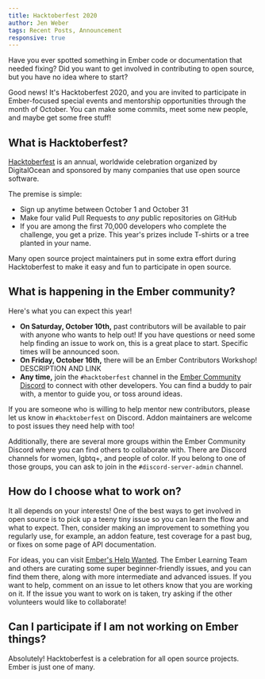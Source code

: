```yaml
---
title: Hacktoberfest 2020
author: Jen Weber
tags: Recent Posts, Announcement
responsive: true
---
```


Have you ever spotted something in Ember code or documentation that needed fixing?
Did you want to get involved in contributing to open source, but you have no idea where to start?

Good news! It's Hacktoberfest 2020, and you are invited to participate in Ember-focused special events and mentorship opportunities through the month of October.
You can make some commits, meet some new people, and maybe get some free stuff!

## What is Hacktoberfest?

[Hacktoberfest](https://hacktoberfest.digitalocean.com/) is an annual, worldwide celebration organized by DigitalOcean and sponsored by many companies that use open source software.

The premise is simple: 
- Sign up anytime between October 1 and October 31
- Make four valid Pull Requests to _any_ public repositories on GitHub
- If you are among the first 70,000 developers who complete the challenge, you get a prize. This year's prizes include T-shirts or a tree planted in your name.

Many open source project maintainers put in some extra effort during Hacktoberfest to make it easy and fun to participate in open source.

## What is happening in the Ember community?

Here's what you can expect this year!

- **On Saturday, October 10th,** past contributors will be available to pair with anyone who wants to help out! If you have questions or need some help finding an issue to work on, this is a great place to start. Specific times will be announced soon.
- **On Friday, October 16th,** there will be an Ember Contributors Workshop! DESCRIPTION AND LINK
- **Any time,** join the `#hacktoberfest` channel in the [Ember Community Discord]() to connect with other developers. You can find a buddy to pair with, a mentor to guide you, or toss around ideas.

If you are someone who is willing to help mentor new contributors, please let us know in `#hacktoberfest` on Discord. Addon maintainers are welcome to post issues they need help with too!

Additionally, there are several more groups within the Ember Community Discord where you can find others to collaborate with. There are Discord channels for women, lgbtq+, and people of color. If you belong to one of those groups, you can ask to join in the `#discord-server-admin` channel.

## How do I choose what to work on?

It all depends on your interests! One of the best ways to get involved in open source is to pick up a teeny tiny issue so you can learn the flow and what to expect. Then, consider making an improvement to something you regularly use, for example, an addon feature, test coverage for a past bug, or fixes on some page of API documentation.

For ideas, you can visit [Ember's Help Wanted](https://help-wanted.emberjs.com/). The Ember Learning Team and others are curating some super beginner-friendly issues, and you can find them there, along with more intermediate and advanced issues. If you want to help, comment on an issue to let others know that you are working on it. If the issue you want to work on is taken, try asking if the other volunteers would like to collaborate!

## Can I participate if I am not working on Ember things?

Absolutely! Hacktoberfest is a celebration for all open source projects. Ember is just one of many.
